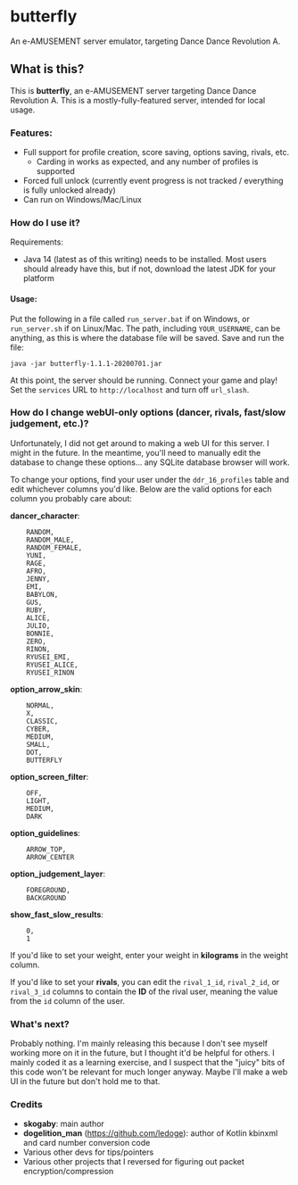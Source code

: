 # butterfly
An e-AMUSEMENT server emulator, targeting Dance Dance Revolution A.

## What is this?

This is **butterfly**, an e-AMUSEMENT server targeting Dance Dance Revolution A. This is a mostly-fully-featured server, intended for local usage.

### Features:
* Full support for profile creation, score saving, options saving, rivals, etc.
  * Carding in works as expected, and any number of profiles is supported
* Forced full unlock (currently event progress is not tracked / everything is fully unlocked already)
* Can run on Windows/Mac/Linux

### How do I use it?

Requirements:
* Java 14 (latest as of this writing) needs to be installed. Most users should already have this, but if not, download the latest JDK for your platform

#### Usage:

Put the following in a file called `run_server.bat` if on Windows, or `run_server.sh` if on Linux/Mac. The path, including `YOUR_USERNAME`, can be anything, as this is where the database file will be saved. Save and run the file:

`java -jar butterfly-1.1.1-20200701.jar`

At this point, the server should be running. Connect your game and play! Set the `services` URL to `http://localhost` and turn off `url_slash`.

### How do I change webUI-only options (dancer, rivals, fast/slow judgement, etc.)?

Unfortunately, I did not get around to making a web UI for this server. I might in the future. In the meantime, you'll need to manually edit the database to change these options... any SQLite database browser will work.

To change your options, find your user under the `ddr_16_profiles` table and edit whichever columns you'd like. Below are the valid options for each column you probably care about:

**dancer_character**:
```
    RANDOM,
    RANDOM_MALE,
    RANDOM_FEMALE,
    YUNI,
    RAGE,
    AFRO,
    JENNY,
    EMI,
    BABYLON,
    GUS,
    RUBY,
    ALICE,
    JULIO,
    BONNIE,
    ZERO,
    RINON,
    RYUSEI_EMI,
    RYUSEI_ALICE,
    RYUSEI_RINON
```

**option_arrow_skin**:
```
    NORMAL,
    X,
    CLASSIC,
    CYBER,
    MEDIUM,
    SMALL,
    DOT,
    BUTTERFLY
```

**option_screen_filter**:
```
    OFF,
    LIGHT,
    MEDIUM,
    DARK
```

**option_guidelines**:
```    OFF,
    ARROW_TOP,
    ARROW_CENTER
```

**option_judgement_layer**:
```
    FOREGROUND,
    BACKGROUND
```

**show_fast_slow_results**:
```
    0,
    1
```

If you'd like to set your weight, enter your weight in **kilograms** in the weight column.

If you'd like to set your **rivals**, you can edit the `rival_1_id`, `rival_2_id`, or `rival_3_id` columns to contain the **ID** of the rival user, meaning the value from the `id` column of the user.

### What's next?

Probably nothing. I'm mainly releasing this because I don't see myself working more on it in the future, but I thought it'd be helpful for others. I mainly coded it as a learning exercise, and I suspect that the "juicy" bits of this code won't be relevant for much longer anyway. Maybe I'll make a web UI in the future but don't hold me to that.

### Credits
* **skogaby**: main author
* **dogelition_man** (https://github.com/ledoge): author of Kotlin kbinxml and card number conversion code
* Various other devs for tips/pointers
* Various other projects that I reversed for figuring out packet encryption/compression

